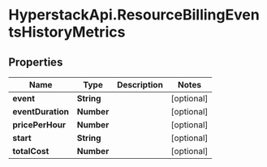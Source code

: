 # HyperstackApi.ResourceBillingEventsHistoryMetrics

## Properties

Name | Type | Description | Notes
------------ | ------------- | ------------- | -------------
**event** | **String** |  | [optional] 
**eventDuration** | **Number** |  | [optional] 
**pricePerHour** | **Number** |  | [optional] 
**start** | **String** |  | [optional] 
**totalCost** | **Number** |  | [optional] 


